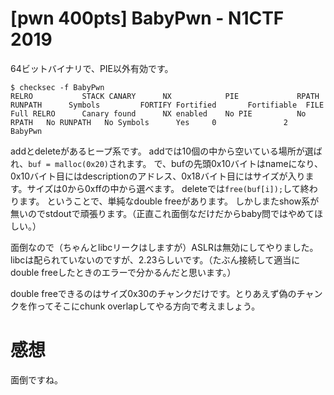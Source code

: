 # [pwn 400pts] BabyPwn - N1CTF 2019
64ビットバイナリで、PIE以外有効です。
```
$ checksec -f BabyPwn
RELRO           STACK CANARY      NX            PIE             RPATH      RUNPATH      Symbols         FORTIFY Fortified       Fortifiable  FILE
Full RELRO      Canary found      NX enabled    No PIE          No RPATH   No RUNPATH   No Symbols      Yes     0               2       BabyPwn
```
addとdeleteがあるヒープ系です。
addでは10個の中から空いている場所が選ばれ、`buf = malloc(0x20)`されます。
で、bufの先頭0x10バイトはnameになり、0x10バイト目にはdescriptionのアドレス、0x18バイト目にはサイズが入ります。サイズは0から0xffの中から選べます。
deleteでは`free(buf[i]);`して終わります。
ということで、単純なdouble freeがあります。
しかしまたshow系が無いのでstdoutで頑張ります。（正直これ面倒なだけだからbaby問ではやめてほしい。）

面倒なので（ちゃんとlibcリークはしますが）ASLRは無効にしてやりました。
libcは配られていないのですが、2.23らしいです。（たぶん接続して適当にdouble freeしたときのエラーで分かるんだと思います。）

double freeできるのはサイズ0x30のチャンクだけです。とりあえず偽のチャンクを作ってそこにchunk overlapしてやる方向で考えましょう。



# 感想
面倒ですね。
